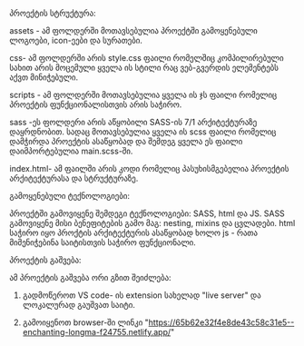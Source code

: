 პროექტის სტრუქტურა:

assets - ამ ფოლდერში მოთავსებულია პროექტში გამოყენებული ლოგოები, icon-ეები და სურათები.

css- ამ ფოლდერში არის style.css ფაილი რომელშიც კომპილირებული სახით არის მოცემული ყველა ის სტილი რაც ვებ-გვერდის ელემენტებს აქვთ მინიჭებული.

scripts - ამ ფოლდერში მოთავსებულია ყველა ის ჯს ფაილი რომელიც პროექტის ფუნქციონალისთვის არის საჭირო.

sass -ეს ფოლდერი არის აწყობილი SASS-ის 7/1 არქიტექტურაზე დაყრდნობით. სადაც მოთავსებულია ყველა ის scss ფაილი რომელიც დამჭირდა პროექტის ასაწყობად და შემდეგ ყველა ეს ფაილი დაიმპორტებულია main.scss-ში.

index.html- ამ ფაილში არის კოდი რომელიც პასუხისმგებელია პროექტის არქიტექტურასა და სტრუქტურაზე.

გამოყენებული ტექნოლოგიები:

პროექტში გამოვიყენე შემდეგი ტექნოლოგიები: SASS, html და JS. SASS გამოვიყენე მისი ბენეფიტების გამო მაგ: nesting, mixins და ცვლადები. html საჭირო იყო პროქტის არქიტექტურის ასაწყობად ხოლო js - რათა მიმენიჭებინა საიტისთვის საჭირო ფუნქციონალი.

პროექტის გაშვება:

ამ პროექტის გაშვება ორი გზით შეიძლება:

1. გადმოწეროთ VS code- ის extension სახელად "live server" და ლოკალურად გაუშვათ საიტი.

2. გამოიყენოთ browser-ში ლინკი "https://65b62e32f4e8de43c58c31e5--enchanting-longma-f24755.netlify.app/"
